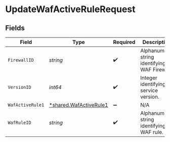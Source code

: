 # UpdateWafActiveRuleRequest


## Fields

| Field                                                           | Type                                                            | Required                                                        | Description                                                     | Example                                                         |
| --------------------------------------------------------------- | --------------------------------------------------------------- | --------------------------------------------------------------- | --------------------------------------------------------------- | --------------------------------------------------------------- |
| `FirewallID`                                                    | *string*                                                        | :heavy_check_mark:                                              | Alphanumeric string identifying a WAF Firewall.                 | fW7g2uUGZzb2W9Euo4Mo0r                                          |
| `VersionID`                                                     | *int64*                                                         | :heavy_check_mark:                                              | Integer identifying a service version.                          | 1                                                               |
| `WafActiveRule1`                                                | [*shared.WafActiveRule1](../../models/shared/wafactiverule1.md) | :heavy_minus_sign:                                              | N/A                                                             |                                                                 |
| `WafRuleID`                                                     | *string*                                                        | :heavy_check_mark:                                              | Alphanumeric string identifying a WAF rule.                     | 3krg2uUGZzb2W9Euo4moOR                                          |